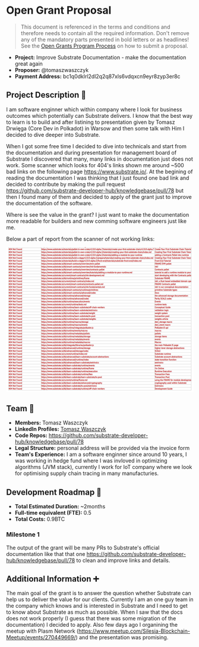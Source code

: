 # Open Grant Proposal

> This document is referenced in the terms and conditions and therefore needs to contain all the required information. Don't remove any of the mandatory parts presented in bold letters or as headlines! See the [Open Grants Program Process](https://github.com/w3f/Open-Grants-Program/blob/master/README_2.md) on how to submit a proposal.

* **Project:** Improve Substrate Documentation - make the documentation great again
* **Proposer:** @tomaszwaszczyk
* **Payment Address:** bc1q0dklrl2dl2q2q87xls6vdqxcn9eyr8zyp3er8c

## Project Description :page_facing_up:

I am software enginner which within company where I look for business outcomes which potentially can Substrate delivers. I know that the best way to learn is to build and after listining to presentation given by Tomasz Drwięga (Core Dev in Polkadot) in Warsow and then some talk with Him I decided to dive deeper into Substrate.  

When I got some free time I decided to dive into technicals and start from the documentation and during presentation for management board of Substrate I discovered that many, many links in documentation just does not work. Some scanner which looks for 404's links shown me around ~500 bad links on the following page https://www.substrate.io/. At the begining of reading the documentation I was thinking that I just found one bad link and decided to contribute by making the pull request https://github.com/substrate-developer-hub/knowledgebase/pull/78 but then I found many of them and decided to apply of the grant just to improve the documentation of the software.

Where is see the value in the grant? I just want to make the documentation more readable for builders and new comming software engineers just like me.

Below a part of report from the scanner of not working links:

![404's in Substrate documentation](./404s.png)

## Team :busts_in_silhouette:

* **Members:** Tomasz Waszczyk
* **LinkedIn Profiles:** [Tomasz Waszczyk](https://www.linkedin.com/in/tomaszwaszczyk)
* **Code Repos:** https://github.com/substrate-developer-hub/knowledgebase/pull/78
* **Legal Structure:** personal address will be provided via the invoice form
* **Team's Experience:** I am a software enginner since around 10 years, I was working in hedge fund where I was invloved in optimizing algorithms (JVM stack), currently I work for IoT company where we look for optimising supply chain tracing in many manufacturies.

## Development Roadmap :nut_and_bolt: 

* **Total Estimated Duration:** ~2months
* **Full-time equivalent (FTE):**  0.5
* **Total Costs:** 0.9BTC

### Milestone 1

The output of the grant will be many PRs to Substrate's official documentation like that that one https://github.com/substrate-developer-hub/knowledgebase/pull/78 to clean and improve links and details.

## Additional Information :heavy_plus_sign:

The main goal of the grant is to answer the question whether Substrate can help us to deliver the value for our clients. Currently I am an one guy team in the company which knows and is interested in Substrate and I need to get to know about Substrate as much as possible. When I saw that the docs does not work properly (I guess that there was some migration of the documentation) I decided to apply. Also few days ago I organining the meetup with Plasm Network (https://www.meetup.com/Silesia-Blockchain-Meetup/events/270449669/) and the presentation was promising.
